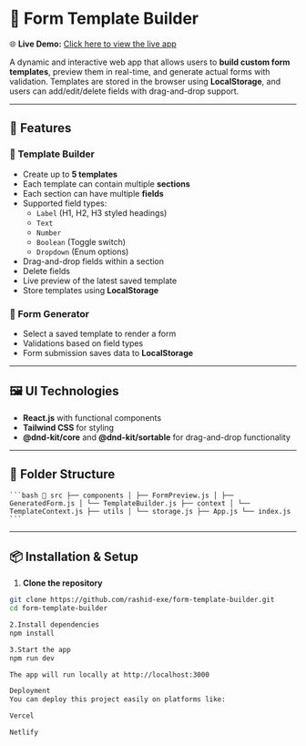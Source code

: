 # 🧾 Form Template Builder

🌐 **Live Demo:** [Click here to view the live app](https://form-template-builder-pi.vercel.app/)

A dynamic and interactive web app that allows users to **build custom form templates**, preview them in real-time, and generate actual forms with validation. Templates are stored in the browser using **LocalStorage**, and users can add/edit/delete fields with drag-and-drop support.

---

## 🚀 Features

### 🔧 Template Builder
- Create up to **5 templates**
- Each template can contain multiple **sections**
- Each section can have multiple **fields**
- Supported field types:
  - `Label` (H1, H2, H3 styled headings)
  - `Text`
  - `Number`
  - `Boolean` (Toggle switch)
  - `Dropdown` (Enum options)
- Drag-and-drop fields within a section
- Delete fields
- Live preview of the latest saved template
- Store templates using **LocalStorage**

### 📝 Form Generator
- Select a saved template to render a form
- Validations based on field types
- Form submission saves data to **LocalStorage**

---

## 🖼️ UI Technologies

- **React.js** with functional components
- **Tailwind CSS** for styling
- **@dnd-kit/core** and **@dnd-kit/sortable** for drag-and-drop functionality

---

## 📁 Folder Structure

<pre lang="markdown"><code>```bash 📁 src ├── components │ ├── FormPreview.js │ ├── GeneratedForm.js │ └── TemplateBuilder.js ├── context │ └── TemplateContext.js ├── utils │ └── storage.js ├── App.js └── index.js ``` </code></pre>


---

## 📦 Installation & Setup

1. **Clone the repository**

```bash
git clone https://github.com/rashid-exe/form-template-builder.git
cd form-template-builder

2.Install dependencies
npm install

3.Start the app
npm run dev

The app will run locally at http://localhost:3000

Deployment
You can deploy this project easily on platforms like:

Vercel

Netlify



